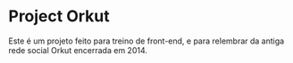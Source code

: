# Project Orkut

Este é um projeto feito para treino de front-end, e para relembrar da antiga rede social Orkut encerrada em 2014.
